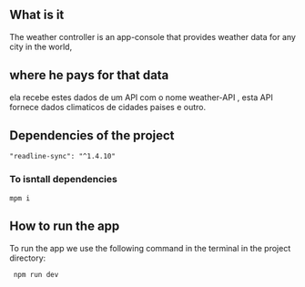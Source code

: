 ##  What is it    

<p>
The weather controller is an app-console that provides weather data for any city in the world,   
</p>

## where he pays for that data    

<p>
 ela recebe estes dados de um API com o nome weather-API , esta API fornece dados climaticos de cidades paises  e outro.
 </p>

## Dependencies of the project
 
    "readline-sync": "^1.4.10"
  
### To isntall dependencies

    mpm i 

 ## How to run the app

 <p>To run the app we use the following command in the terminal in the project directory:</p>

     npm run dev
